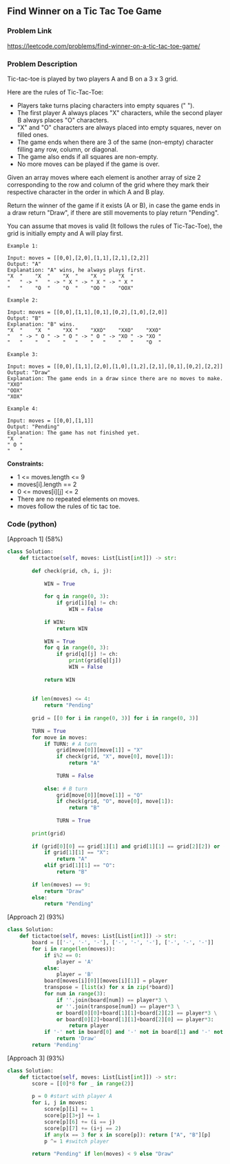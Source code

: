 ## Find Winner on a Tic Tac Toe Game

### Problem Link

https://leetcode.com/problems/find-winner-on-a-tic-tac-toe-game/

### Problem Description 

Tic-tac-toe is played by two players A and B on a 3 x 3 grid.

Here are the rules of Tic-Tac-Toe:

* Players take turns placing characters into empty squares (" ").
* The first player A always places "X" characters, while the second player B always places "O" characters.
* "X" and "O" characters are always placed into empty squares, never on filled ones.
* The game ends when there are 3 of the same (non-empty) character filling any row, column, or diagonal.
* The game also ends if all squares are non-empty.
* No more moves can be played if the game is over.

Given an array moves where each element is another array of size 2 corresponding to the row and column of the grid where they mark their respective character in the order in which A and B play.

Return the winner of the game if it exists (A or B), in case the game ends in a draw return "Draw", if there are still movements to play return "Pending".

You can assume that moves is valid (It follows the rules of Tic-Tac-Toe), the grid is initially empty and A will play first.

```
Example 1:

Input: moves = [[0,0],[2,0],[1,1],[2,1],[2,2]]
Output: "A"
Explanation: "A" wins, he always plays first.
"X  "    "X  "    "X  "    "X  "    "X  "
"   " -> "   " -> " X " -> " X " -> " X "
"   "    "O  "    "O  "    "OO "    "OOX"

```

```
Example 2:

Input: moves = [[0,0],[1,1],[0,1],[0,2],[1,0],[2,0]]
Output: "B"
Explanation: "B" wins.
"X  "    "X  "    "XX "    "XXO"    "XXO"    "XXO"
"   " -> " O " -> " O " -> " O " -> "XO " -> "XO " 
"   "    "   "    "   "    "   "    "   "    "O  "

```

```
Example 3:

Input: moves = [[0,0],[1,1],[2,0],[1,0],[1,2],[2,1],[0,1],[0,2],[2,2]]
Output: "Draw"
Explanation: The game ends in a draw since there are no moves to make.
"XXO"
"OOX"
"XOX"

```

```
Example 4:

Input: moves = [[0,0],[1,1]]
Output: "Pending"
Explanation: The game has not finished yet.
"X  "
" O "
"   "

```

**Constraints:**

* 1 <= moves.length <= 9
* moves[i].length == 2
* 0 <= moves[i][j] <= 2
* There are no repeated elements on moves.
* moves follow the rules of tic tac toe.


### Code (python)

[Approach 1] (58%) 

```python
class Solution:
    def tictactoe(self, moves: List[List[int]]) -> str:
        
        def check(grid, ch, i, j):
            
            WIN = True
            
            for q in range(0, 3):
                if grid[i][q] != ch:
                    WIN = False
                    
            if WIN:
                return WIN
            
            WIN = True
            for q in range(0, 3):
                if grid[q][j] != ch:
                    print(grid[q][j])
                    WIN = False
                    
            return WIN
        
        
        if len(moves) <= 4:
            return "Pending"
        
        grid = [[0 for i in range(0, 3)] for i in range(0, 3)]
        
        TURN = True
        for move in moves:
            if TURN: # A turn
                grid[move[0]][move[1]] = "X"
                if check(grid, "X", move[0], move[1]):
                    return "A"
                
                TURN = False
                
            else: # B turn
                grid[move[0]][move[1]] = "O"
                if check(grid, "O", move[0], move[1]):
                    return "B"
                
                TURN = True
                
        print(grid)
                
        if (grid[0][0] == grid[1][1] and grid[1][1] == grid[2][2]) or (grid[0][2] == grid[1][1] and grid[1][1] == grid[2][0]):
            if grid[1][1] == "X":
                return "A"
            elif grid[1][1] == "O":
                return "B"
        
        if len(moves) == 9:
            return "Draw"
        else:
            return "Pending"
```

[Approach 2] (93%)

```python
class Solution:
    def tictactoe(self, moves: List[List[int]]) -> str:
        board = [['-', '-', '-'], ['-', '-', '-'], ['-', '-', '-']]
        for i in range(len(moves)):
            if i%2 == 0:
                player = 'A'
            else:
                player = 'B'
            board[moves[i][0]][moves[i][1]] = player
            transpose = [list(x) for x in zip(*board)]
            for num in range(3):
                if ''.join(board[num]) == player*3 \
                or ''.join(transpose[num]) == player*3 \
                or board[0][0]+board[1][1]+board[2][2] == player*3 \
                or board[0][2]+board[1][1]+board[2][0] == player*3:
                    return player
            if '-' not in board[0] and '-' not in board[1] and '-' not in board[2]:
                return 'Draw'
        return 'Pending'
```

[Approach 3] (93%)

```python
class Solution:
    def tictactoe(self, moves: List[List[int]]) -> str:
        score = [[0]*8 for _ in range(2)]
        
        p = 0 #start with player A
        for i, j in moves:
            score[p][i] += 1
            score[p][3+j] += 1
            score[p][6] += (i == j)
            score[p][7] += (i+j == 2)
            if any(x == 3 for x in score[p]): return ["A", "B"][p]
            p ^= 1 #switch player
            
        return "Pending" if len(moves) < 9 else "Draw"
```